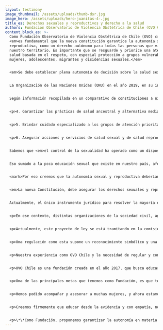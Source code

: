```yaml
---
layout: testimony
image_thumbnail: /assets/uploads/thumb-dsr.jpg
image_hero: /assets/uploads/hero-juanitas-4-.jpg
title_es: Derechos sexuales y reproductivos y derecho a la salud
authors: Fundación Observatorio de Violencia Obstétrica de Chile (OVO Chile)
content_block_es: >-
  Como Fundación Observatorio de Violencia Obstétrica de Chile (OVO) creemos que
  <em>es fundamental que la nueva constitución garantice la autonomía sexual y
  reproductiva, como un derecho autónomo para todas las personas que viven en
  nuestro territorio. Es importante que se resguarde y priorice una atención de
  salud basada en el respeto, con especial protección a grupos vulnerables, como
  mujeres, adolescentes, migrantes y disidencias sexuales.</em>


  <em>Se debe establecer plena autonomía de decisión sobre la salud sexual y reproductiva tanto para mujeres y disidencias,</em> incluyendo una atención respetuosa y humanizada en las etapas de gestación, parto, puerperio y aborto. Junto con ello se debe considerar y resguardar que la maternidad sea una elección consciente y no impuesta, <em>pues la maternidad será deseada o no será.</em>


  La Organización de las Naciones Unidas (ONU) en el año 2019, en su informe acerca de un enfoque basado en los derechos humanos del maltrato y la violencia contra la mujer en los servicios de salud reproductiva, con especial hincapié en la atención del parto y la violencia obstétrica, instó a los estados a hacerse cargo de este tipo de violencia contra la mujer, tan normalizado, para darle una solución en el corto plazo. Por eso creemos que es fundamental que la nueva Constitución garantice educación sexual y autonomía para todos y todas.


  Según información recopilada en un comparativo de constituciones a nivel mundial, realizado por la Biblioteca del Congreso, <em>la única Constitución del mundo que incluye el concepto de salud sexual y reproductiva es la de Ecuador del año 2008.</em> Ésta señala en el ámbito de Derecho a la Salud, que <cite>el Estado garantizará este derecho mediante políticas económicas, sociales, culturales, educativas y ambientales; y el acceso permanente, oportuno y sin exclusión a programas, acciones y servicios de promoción y atención integral de salud, salud sexual y salud reproductiva.</cite>  Además, en el Artículo 363 en los puntos 4, 5 y 6 aborda lo siguiente, que nos parece muy atingente y creemos que se debería incluir en la constitución chilena:


  <p>4. Garantizar las prácticas de salud ancestral y alternativa mediante el reconocimiento, respeto y promoción del uso de sus conocimientos, medicinas e instrumentos.</p>


  <p>5. Brindar cuidado especializado a los grupos de atención prioritaria establecidos en la Constitución.</p>


  <p>6. Asegurar acciones y servicios de salud sexual y de salud reproductiva, y garantizar la salud integral y la vida de las mujeres, en especial durante el embarazo, parto y postparto.</p>


  Sabemos que <em>el control de la sexualidad ha operado como un dispositivo histórico de dominación hacia las mujeres, al no permitirles decidir sobre su propio cuerpo,</em> cuestión que podemos ver, por ejemplo, en los osbtáculos para garantizar el aborto libre o las barreras históricas de acceso a metodos de anticoncepción, lo que se ha agravado con la pandemia.


  Eso sumado a la poca educación sexual que existe en nuestro país, afectan de sobremanera el poder de las mujeres y disidencias de decidir sobre sus cuerpos, el primer territorio que gobernamos.


  <mark>Por eso creemos que la autonomía sexual y reproductiva deberían ser garantizadas por la constitución, reconociendo además la diversidad existente en nuestro país. Es importante, en este sentido, que junto con ella se incluyan también ciertos principios y garantías como la igualdad y la no discriminación en cuanto al género y una educación no sexista, de la mano del derecho a las mujeres de una vida libre de violencia, incluyendo dentro de éstas aquella que ocurre en la atención gineco-obstétrica, donde se debe respetar ante todo, el poder de decisión y autonomía de cada ser humano.</mark>


  <em>La nueva Constitución, debe asegurar los derechos sexuales y reproductivos de las mujeres, la autonomía y voluntad en las decisiones que se tengan que tomar durante las distintas etapas del ciclo reproductivo y sexual, además de garantizar un trato digno en toda atención de salud, sumando el respetar las prácticas ancestrales de los pueblos originarios, protegiendo la tradición y cultura de distintas formas de nacer.</em>


  Actualmente, el único instrumento jurídico para resolver la mayoría de los casos de violencia gineco obstétrica en Chile es la ley de derechos y deberes del paciente, la cual es absolutamente insuficiente, porque al tener un enfoque general, no se hace cargo de manera adecuada de esta forma de violencia en toda su extensión y con todos sus matices.


  <p>En ese contexto, distintas organizaciones de la sociedad civil, agrupadas en la Mesa de Parto Respetado y la Coordinadora por los derechos del nacimiento, junto la diputada del Frente Amplio, Claudia Mix, impulsamos el proyecto de \[Ley Adriana](https://www.camara.cl/verDoc.aspx?prmTipo=SIAL&prmID=43268&formato=pdf), que nace por la experiencia de Adriana Palacios, quien en 2017, en Alto Hospicio, sufrió violencia obstétrica y una serie de negligencias médicas que provocaron que su hija Trinidad, naciera sin vida.</p>


  <p>Actualmente, este proyecto de ley se está tramitando en la comisión de Mujeres y Equidad de Género de la Cámara de Diputados y Diputadas, y tiene como fundamentos el regular, garantizar y promover los derechos de la mujer y persona gestante, del recién nacido y de su acompañante, durante todo el proceso de gestación, preparto, parto y postparto y aborto, además de abordar la violencia gineco-obstétrica.</p>


  <p>Una regulación como esta supone un reconocimiento simbólico y una validación social de los miles de testimonios y experiencias de mujeres que han sido violentadas en sus partos en nuestro país, sin embargo no es suficiente. Necesitamos que además de la regulación legal, exista en Chile un reconocimiento de rango Constitucional que posibilite la promoción y resguardo efectivo de los derechos de las mujeres y personas gestantes a la luz de lo que existe a nivel internacional.</p>


  <p>Nuestra experiencia como OVO Chile y la necesidad de regular y consagrar a nivel Constitucional los derechos sexuales y reproductivos.</p>


  <p>OVO Chile es una fundación creada en el año 2017, que busca educar en temas relacionados al nacimiento en nuestro país y América Latina. Dentro de los objetivos centrales de la institución, está el entregar información actualizada sobre el nacimiento con el fin de prevenir casos de violencia obstétrica, brindar acompañamiento psicológico y jurídico a mujeres que hayan sufrido este tipo de violencia.</p>


  <p>Una de las principales metas que tenemos como Fundación, es que todas las mujeres y personas gestantes puedan vivir la experiencia del nacimiento de manera positiva y segura. En OVO recibimos múltiples consultas por experiencias de parto en donde mujeres y sus familias, señalan de haber sido víctimas de violencia obstétrica.</p>


  <p>Hemos podido acompañar y asesorar a muchas mujeres, y ahora estamos enfocados en difundir formaciones académicas para educar y capacitar a los actores que participan activamente de las gestaciones en distintos niveles de salud.</p>


  <p>Creemos firmemente que educar desde la evidencia y con empatía, nos permitirá contar con actores que se involucren con una mirada respetuosa en torno al nacimiento en Chile, pero también sabemos que el gran cambio que se necesita requiere de la participación activa del Estado.</p>


  <p>\*\*Como Fundación, proponemos garantizar la autonomía en materia de derechos sexuales y reproductivos, el poder de decisión y sobre todo erradicar toda forma de violencia contra las mujeres. Casos de trato deshumanizado en momentos de alta vulnerabilidad por dolor o falta de información, exceso de medicalización no justificada, patologización de procesos naturales del ciclo sexual y de la gestación, son formas de infantilización de la mujer y sobre todo son tipos de vulneración a los derechos de las mujeres y personas gestantes, pues niegan la autonomía sobre el propio cuerpo y sus deseos reproductivos. Lamentablemente, no se trata de casos aislados, por lo que un cambio real requiere del esfuerzo de todos, pero sobre todo requiere de acciones concretas por parte del Estado, siendo su reconocimiento a nivel Constitucional, un paso absolutamente necesario.\*\*</p>
---
```


